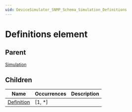 ```yaml
---
uid: DeviceSimulator_SNMP_Schema_Simulation_Definitions
---
```


# Definitions element

## Parent

[Simulation](xref:DeviceSimulator_SNMP_Schema_Simulation)

## Children

|Name|Occurrences|Description|
|--- |--- |--- |
|[Definition](xref:DeviceSimulator_SNMP_Schema_Simulation_Definitions_Definition)|[1, *]||
